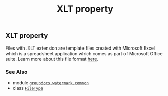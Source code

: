﻿---
title: XLT property
second_title: GroupDocs.Watermark for Python via .NET API References
description: 
type: docs
url: /python-net/groupdocs.watermark.common/filetype/xlt/
is_root: false
weight: 610
---

## XLT property


Files with .XLT extension are template files created with Microsoft Excel which is a spreadsheet
application which comes as part of Microsoft Office suite. Learn more about this file format
[here](https://wiki.fileformat.com/specification/spreadsheet/xlt/).

### See Also
* module [`groupdocs.watermark.common`](../../)
* class [`FileType`](/watermark/python-net/groupdocs.watermark.common/filetype)
